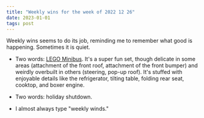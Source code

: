 ```yaml
---
title: "Weekly wins for the week of 2022 12 26"
date: 2023-01-01
tags: post
---
```


Weekly wins seems to do its job, reminding me to remember what good is happening. Sometimes it is quiet.

- Two words: [LEGO Minibus](https://www.lego.com/en-us/product/volkswagen-t2-camper-van-10279). It's a super fun set, though delicate in some areas (attachment of the front roof, attachment of the front bumper) and weirdly overbuilt in others (steering, pop-up roof). It's stuffed with enjoyable details like the refrigerator, tilting table, folding rear seat, cooktop, and boxer engine.

- Two words: holiday shutdown.

- I almost always type "weekly winds."

